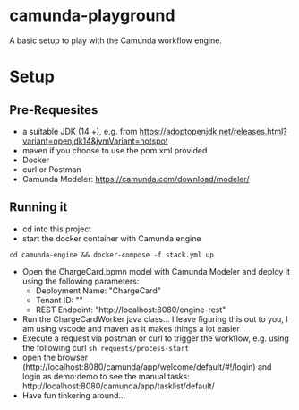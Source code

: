 # camunda-playground
A basic setup to play with the Camunda workflow engine.

# Setup
## Pre-Requesites
- a suitable JDK (14 +), e.g. from https://adoptopenjdk.net/releases.html?variant=openjdk14&jvmVariant=hotspot
- maven if you choose to use the pom.xml provided
- Docker
- curl or Postman
- Camunda Modeler: https://camunda.com/download/modeler/ 

## Running it
- cd into this project
- start the docker container with Camunda engine

`cd camunda-engine && docker-compose -f stack.yml up`

- Open the ChargeCard.bpmn model with Camunda Modeler and deploy it using the following parameters:
  - Deployment Name: "ChargeCard"
  - Tenant ID: ""
  - REST Endpoint: "http://localhost:8080/engine-rest"
- Run the ChargeCardWorker java class... I leave figuring this out to you, I am using vscode and maven as it makes things a lot easier
- Execute a request via postman or curl to trigger the workflow, e.g. using the following curl
`sh requests/process-start`
- open the browser (http://localhost:8080/camunda/app/welcome/default/#!/login) and login as demo:demo to see the manual tasks: http://localhost:8080/camunda/app/tasklist/default/
- Have fun tinkering around...
